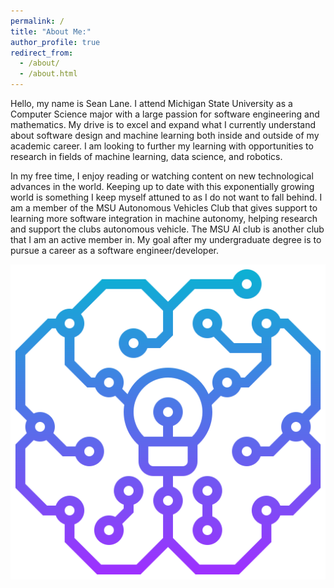 ```yaml
---
permalink: /
title: "About Me:"
author_profile: true
redirect_from: 
  - /about/
  - /about.html
---
```


Hello, my name is Sean Lane. I attend Michigan State University as a Computer Science major with a large passion for software engineering and mathematics. My drive is to excel and expand what I currently understand about software design and machine learning both inside and outside of my academic career. I am looking to further my learning with opportunities to research in fields of machine learning, data science, and robotics.

In my free time, I enjoy reading or watching content on new technological advances in the world. Keeping up to date with this exponentially growing world is something I keep myself attuned to as I do not want to fall behind. I am a member of the MSU Autonomous Vehicles Club that gives support to learning more software integration in machine autonomy, helping research and support the clubs autonomous vehicle. The MSU AI club is another club that I am an active member in. My goal after my undergraduate degree is to pursue a career as a software engineer/developer.


!["alt picture"](../images/machine_learning.png)